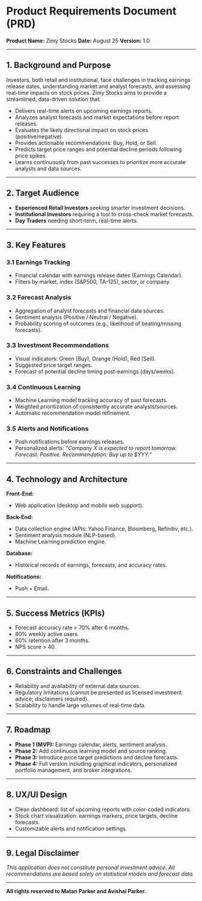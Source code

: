 # Product Requirements Document (PRD)

**Product Name:** Zimy Stocks
**Date:** August 25
**Version:** 1.0

---

## 1. Background and Purpose

Investors, both retail and institutional, face challenges in tracking earnings release dates, understanding market and analyst forecasts, and assessing real-time impacts on stock prices. Zimy Stocks aims to provide a streamlined, data-driven solution that:

* Delivers real-time alerts on upcoming earnings reports.
* Analyzes analyst forecasts and market expectations before report releases.
* Evaluates the likely directional impact on stock prices (positive/negative).
* Provides actionable recommendations: Buy, Hold, or Sell.
* Predicts target price ranges and potential decline periods following price spikes.
* Learns continuously from past successes to prioritize more accurate analysts and data sources.

---

## 2. Target Audience

* **Experienced Retail Investors** seeking smarter investment decisions.
* **Institutional Investors** requiring a tool to cross-check market forecasts.
* **Day Traders** needing short-term, real-time alerts.

---

## 3. Key Features

### 3.1 Earnings Tracking

* Financial calendar with earnings release dates (Earnings Calendar).
* Filters by market, index (S\&P500, TA-125), sector, or company.

### 3.2 Forecast Analysis

* Aggregation of analyst forecasts and financial data sources.
* Sentiment analysis (Positive / Neutral / Negative).
* Probability scoring of outcomes (e.g., likelihood of beating/missing forecasts).

### 3.3 Investment Recommendations

* Visual indicators: Green (Buy), Orange (Hold), Red (Sell).
* Suggested price target ranges.
* Forecast of potential decline timing post-earnings (days/weeks).

### 3.4 Continuous Learning

* Machine Learning model tracking accuracy of past forecasts.
* Weighted prioritization of consistently accurate analysts/sources.
* Automatic recommendation model refinement.

### 3.5 Alerts and Notifications

* Push notifications before earnings releases.
* Personalized alerts: *“Company X is expected to report tomorrow. Forecast: Positive. Recommendation: Buy up to \$YYY.”*

---

## 4. Technology and Architecture

**Front-End:**

* Web application (desktop and mobile web support).

**Back-End:**

* Data collection engine (APIs: Yahoo Finance, Bloomberg, Refinitiv, etc.).
* Sentiment analysis module (NLP-based).
* Machine Learning prediction engine.

**Database:**

* Historical records of earnings, forecasts, and accuracy rates.

**Notifications:**

* Push + Email.

---

## 5. Success Metrics (KPIs)

* Forecast accuracy rate > 70% after 6 months.
* 80% weekly active users.
* 60% retention after 3 months.
* NPS score > 40.

---

## 6. Constraints and Challenges

* Reliability and availability of external data sources.
* Regulatory limitations (cannot be presented as licensed investment advice; disclaimers required).
* Scalability to handle large volumes of real-time data.

---

## 7. Roadmap

* **Phase 1 (MVP):** Earnings calendar, alerts, sentiment analysis.
* **Phase 2:** Add continuous learning model and source ranking.
* **Phase 3:** Introduce price target predictions and decline forecasts.
* **Phase 4:** Full version including graphical indicators, personalized portfolio management, and broker integrations.

---

## 8. UX/UI Design

* Clean dashboard: list of upcoming reports with color-coded indicators.
* Stock chart visualization: earnings markers, price targets, decline forecasts.
* Customizable alerts and notification settings.

---

## 9. Legal Disclaimer

*This application does not constitute personal investment advice. All recommendations are based solely on statistical models and forecast data.*

---

**All rights reserved to Matan Parker and Avishai Parker.**
